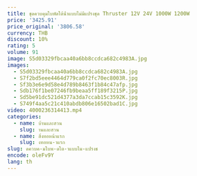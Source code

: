 ```yaml
---
title: ชุดควบคุมใบพัดใต้น้ําแบบไม่มีแปรงชุด Thruster 12V 24V 1000W 1200W
price: '3425.91'
price_original: '3806.58'
currency: THB
discount: 10%
rating: 5
volume: 91
image: S5d03329fbcaa40a6bb8ccdca682c4983A.jpg
images:
  - S5d03329fbcaa40a6bb8ccdca682c4983A.jpg
  - S7f2bd5eee4464d779ca0f2fc70ec8003R.jpg
  - Sf3b3e6e9d58e4d789b8463f1b84c47afp.jpg
  - Sdb176f1be07246fb9beaa5ff189f3215P.jpg
  - Sd5be91dc521d4377a3da7ccab15c3592K.jpg
  - S749f4aa5c21c410abdb806e16502bad1C.jpg
video: 4000236314413.mp4
categories:
  - name: บ้านและสวน
    slug: านและสวน
  - name: สิ่งทอหน้าแรก
    slug: งทอหน-าแรก
slug: ดควบค-มใบพ-ดใต-าแบบไม-แปรงช
encode: oleFv9Y
lang: th
---
```

  